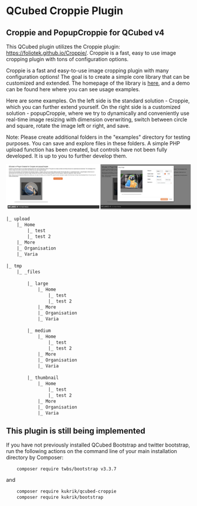# QCubed Croppie Plugin

## Croppie and PopupCroppie for QCubed v4


This QCubed plugin utilizes the Croppie plugin: https://foliotek.github.io/Croppie/. Croppie is a fast, easy to use image 
cropping plugin with tons of configuration options.

Croppie is a fast and easy-to-use image cropping plugin with many configuration options! The goal is to create a simple 
core library that can be customized and extended. The homepage of the library is <a href="https://foliotek.github.io/Croppie/">here</a>, 
and a demo can be found here where you can see usage examples.

Here are some examples. On the left side is the standard solution - Croppie, which you can further extend yourself. 
On the right side is a customized solution - popupCroppie, where we try to dynamically and conveniently use real-time 
image resizing with dimension overwriting, switch between circle and square, rotate the image left or right, and save.

Note: Please create additional folders in the "examples" directory for testing purposes. You can save and explore files 
in these folders. A simple PHP upload function has been created, but controls have not been fully developed. It is up 
to you to further develop them.

![Image of kukrik](screenshot/croppie_screenhot.png?raw=true)

```
|_ upload
    |_ Home
        |_ test
        |_ test 2
    |_ More
    |_ Organisation
    |_ Varia

|_ tmp
    |_ _files
    
        |_ large
            |_ Home
                |_ test
                |_ test 2
            |_ More
            |_ Organisation
            |_ Varia
            
        |_ medium
            |_ Home
                |_ test
                |_ test 2
            |_ More
            |_ Organisation
            |_ Varia
            
        |_ thumbnail
            |_ Home
                |_ test
                |_ test 2
            |_ More
            |_ Organisation
            |_ Varia

```

## This plugin is still being implemented

If you have not previously installed QCubed Bootstrap and twitter bootstrap, run the following actions on the command 
line of your main installation directory by Composer:
```
    composer require twbs/bootstrap v3.3.7
```
and

```
    composer require kukrik/qcubed-croppie
    composer require kukrik/bootstrap
```

